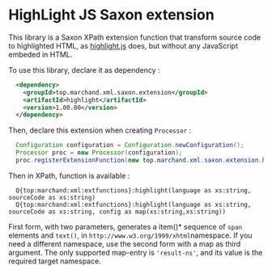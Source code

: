 # HighLight JS Saxon extension

This library is a Saxon XPath extension function that transform source code to highlighted
HTML, as [highlight.js](https://highlightjs.org/) does, but without any JavaScript embeded
in HTML.

To use this library, declare it as dependency :
```xml
  <dependency>
    <groupId>top.marchand.xml.saxon.extension</groupId>
    <artifactId>highlight</artifactId>
    <version>1.00.00</version>
  </dependency>
```

Then, declare this extension when creating `Processor` :
```java
  Configuration configuration = Configuration.newConfiguration();
  Processor proc = new Processor(configuration);
  proc.registerExtensionFunction(new top.marchand.xml.saxon.extension.highlight.HighlightExtension());
```

Then in XPath, function is available :
```XPath
  Q{top:marchand:xml:extfunctions}:highlight(language as xs:string, sourceCode as xs:string)
  Q{top:marchand:xml:extfunctions}:highlight(language as xs:string, sourceCode as xs:string, config as map(xs:string,xs:string))
```

First form, with two parameters, generates a item()* sequence of `span` elements and `text()`, in `http://www.w3.org/1999/xhtml`namespace.
If you need a different namespace, use the second form with a map as third argument. The only supported map-entry is `'result-ns'`, and its value is the required target namespace.
